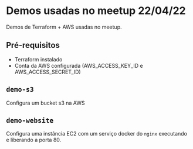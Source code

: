 # Demos usadas no meetup 22/04/22
Demos de Terraform + AWS usadas no meetup.

## Pré-requisitos
* Terraform instalado
* Conta da AWS configurada (AWS_ACCESS_KEY_ID e AWS_ACCESS_SECRET_ID)

## `demo-s3`
Configura um bucket s3 na AWS

## `demo-website`
Configura uma instância EC2 com um serviço docker do `nginx` executando e liberando a porta 80.


